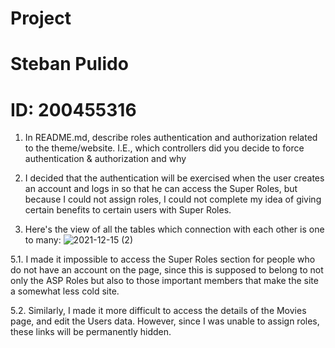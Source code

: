 # Project
# Steban Pulido
# ID: 200455316

1. In README.md, describe roles authentication and authorization related to the theme/website. I.E., which controllers did you decide to force authentication & authorization and why

1. I decided that the authentication will be exercised when the user creates an account and logs in so that he can access the Super Roles, but because I could not assign roles, I could not complete my idea of giving certain benefits to certain users with Super Roles.

2. Here's the view of all the tables which connection with each other is one to many:
![2021-12-15 (2)](https://user-images.githubusercontent.com/73078734/146251683-c1a80b5d-1a85-4ce0-88b9-f0e67003ded9.png)

5.1. I made it impossible to access the Super Roles section for people who do not have an account on the page, since this is supposed to belong to not only the ASP Roles but also to those important members that make the site a somewhat less cold site.

5.2. Similarly, I made it more difficult to access the details of the Movies page, and edit the Users data. However, since I was unable to assign roles, these links will be permanently hidden.
